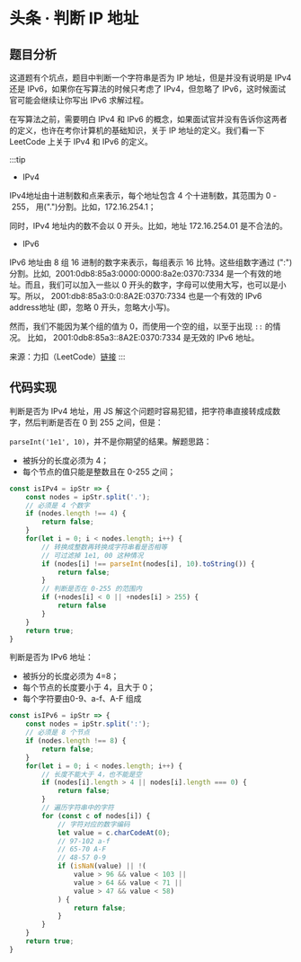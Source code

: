 # 头条 · 判断 IP 地址

## 题目分析

这道题有个坑点，题目中判断一个字符串是否为 IP 地址，但是并没有说明是 IPv4 还是 IPv6，如果你在写算法的时候只考虑了 IPv4，但忽略了 IPv6，这时候面试官可能会继续让你写出 IPv6 求解过程。

在写算法之前，需要明白 IPv4 和 IPv6 的概念，如果面试官并没有告诉你这两者的定义，也许在考你计算机的基础知识，关于 IP 地址的定义。我们看一下 LeetCode 上关于 IPv4 和 IPv6 的定义。

:::tip
- IPv4

IPv4地址由十进制数和点来表示，每个地址包含 4 个十进制数，其范围为 0 - 255， 用(".")分割。比如，172.16.254.1；

同时，IPv4 地址内的数不会以 0 开头。比如，地址 172.16.254.01 是不合法的。

- IPv6

IPv6 地址由 8 组 16 进制的数字来表示，每组表示 16 比特。这些组数字通过 (":")分割。比如,  2001:0db8:85a3:0000:0000:8a2e:0370:7334 是一个有效的地址。而且，我们可以加入一些以 0 开头的数字，字母可以使用大写，也可以是小写。所以， 2001:db8:85a3:0:0:8A2E:0370:7334 也是一个有效的 IPv6 address地址 (即，忽略 0 开头，忽略大小写)。

然而，我们不能因为某个组的值为 0，而使用一个空的组，以至于出现 `::` 的情况。 比如， 2001:0db8:85a3::8A2E:0370:7334 是无效的 IPv6 地址。

来源：力扣（LeetCode）[链接](https://leetcode-cn.com/problems/validate-ip-address)
:::

## 代码实现

判断是否为 IPv4 地址，用 JS 解这个问题时容易犯错，把字符串直接转成成数字，然后判断是否在 0 到 255 之间，但是：

`parseInt('1e1', 10)`，并不是你期望的结果。解题思路：

- 被拆分的长度必须为 4；
- 每个节点的值只能是整数且在 0-255 之间；

```js
const isIPv4 = ipStr => {
    const nodes = ipStr.split('.');
    // 必须是 4 个数字
    if (nodes.length !== 4) {
        return false;
    }
    for(let i = 0; i < nodes.length; i++) {
        // 转换成整数再转换成字符串看是否相等
        // 可过滤掉 1e1, 00 这种情况
        if (nodes[i] !== parseInt(nodes[i], 10).toString()) {
            return false;
        }
        // 判断是否在 0-255 的范围内
        if (+nodes[i] < 0 || +nodes[i] > 255) {
            return false
        }
    }
    return true;
}
```

判断是否为 IPv6 地址：

- 被拆分的长度必须为 4=8；
- 每个节点的长度要小于 4，且大于 0；
- 每个字符要由0-9、a-f、A-F 组成

```js
const isIPv6 = ipStr => {
    const nodes = ipStr.split(':');
    // 必须是 8 个节点
    if (nodes.length !== 8) {
        return false;
    }
    for(let i = 0; i < nodes.length; i++) {
        // 长度不能大于 4，也不能是空
        if (nodes[i].length > 4 || nodes[i].length === 0) {
            return false;
        }
        // 遍历字符串中的字符
        for (const c of nodes[i]) {
            // 字符对应的数字编码
            let value = c.charCodeAt(0);
            // 97-102 a-f
            // 65-70 A-F
            // 48-57 0-9
            if (isNaN(value) || !(
                value > 96 && value < 103 || 
                value > 64 && value < 71 || 
                value > 47 && value < 58)
            ) {
                return false;
            }
        }
    }
    return true;
}
```
